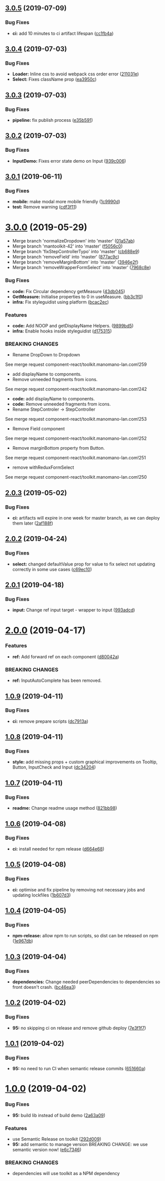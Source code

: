 ## [3.0.5](https://git.manomano.tech/component-react/toolkit.manomano-lan.com/compare/v3.0.4...v3.0.5) (2019-07-09)


### Bug Fixes

* **ci:** add 10 minutes to ci artifact lifespan ([cc1fb4a](https://git.manomano.tech/component-react/toolkit.manomano-lan.com/commit/cc1fb4a))

## [3.0.4](https://git.manomano.tech/component-react/toolkit.manomano-lan.com/compare/v3.0.3...v3.0.4) (2019-07-03)


### Bug Fixes

* **Loader:** Inline css to avoid webpack css order error ([211031e](https://git.manomano.tech/component-react/toolkit.manomano-lan.com/commit/211031e))
* **Select:** Fixes className prop ([ea3950c](https://git.manomano.tech/component-react/toolkit.manomano-lan.com/commit/ea3950c))

## [3.0.3](https://git.manomano.tech/component-react/toolkit.manomano-lan.com/compare/v3.0.2...v3.0.3) (2019-07-03)


### Bug Fixes

* **pipeline:** fix publish process ([e35b591](https://git.manomano.tech/component-react/toolkit.manomano-lan.com/commit/e35b591))

## [3.0.2](https://git.manomano.tech/component-react/toolkit.manomano-lan.com/compare/v3.0.1...v3.0.2) (2019-07-03)


### Bug Fixes

* **InputDemo:** Fixes error state demo on Input ([939c006](https://git.manomano.tech/component-react/toolkit.manomano-lan.com/commit/939c006))

## [3.0.1](https://git.manomano.tech/component-react/toolkit.manomano-lan.com/compare/v3.0.0...v3.0.1) (2019-06-11)


### Bug Fixes

* **mobile:** make modal more mobile friendly ([1c9990d](https://git.manomano.tech/component-react/toolkit.manomano-lan.com/commit/1c9990d))
* **test:** Remove warning ([cdf3f11](https://git.manomano.tech/component-react/toolkit.manomano-lan.com/commit/cdf3f11))

# [3.0.0](https://git.manomano.tech/component-react/toolkit.manomano-lan.com/compare/v2.0.3...v3.0.0) (2019-05-29)


* Merge branch 'normalizeDropdown' into 'master' ([01a57ab](https://git.manomano.tech/component-react/toolkit.manomano-lan.com/commit/01a57ab))
* Merge branch 'mantoolkit-42' into 'master' ([f5056c0](https://git.manomano.tech/component-react/toolkit.manomano-lan.com/commit/f5056c0))
* Merge branch 'fixStepControllerTypo' into 'master' ([cb688e9](https://git.manomano.tech/component-react/toolkit.manomano-lan.com/commit/cb688e9))
* Merge branch 'removeField' into 'master' ([877ac9c](https://git.manomano.tech/component-react/toolkit.manomano-lan.com/commit/877ac9c))
* Merge branch 'removeMarginBottom' into 'master' ([3946e2f](https://git.manomano.tech/component-react/toolkit.manomano-lan.com/commit/3946e2f))
* Merge branch 'removeWrapperFormSelect' into 'master' ([7968c8e](https://git.manomano.tech/component-react/toolkit.manomano-lan.com/commit/7968c8e))


### Bug Fixes

* **code:** Fix Circular dependency getMeasure ([43db045](https://git.manomano.tech/component-react/toolkit.manomano-lan.com/commit/43db045))
* **GetMeasure:** Initialise properties to 0 in useMeasure. ([bb3c1f0](https://git.manomano.tech/component-react/toolkit.manomano-lan.com/commit/bb3c1f0))
* **infra:** Fix styleguidist using platform ([bcac2ec](https://git.manomano.tech/component-react/toolkit.manomano-lan.com/commit/bcac2ec))


### Features

* **code:** Add NOOP and getDisplayName Helpers. ([9899bd5](https://git.manomano.tech/component-react/toolkit.manomano-lan.com/commit/9899bd5))
* **infra:** Enable hooks inside styleguidist ([d175315](https://git.manomano.tech/component-react/toolkit.manomano-lan.com/commit/d175315))


### BREAKING CHANGES

* Rename DropDown to Dropdown

See merge request component-react/toolkit.manomano-lan.com!259
* add displayName to components.
* Remove unneeded fragments from icons. 

See merge request component-react/toolkit.manomano-lan.com!242
* **code:** add displayName to components.
* **code:** Remove unneeded fragments from icons.
* Rename StepControler -> StepController

See merge request component-react/toolkit.manomano-lan.com!253
* Remove Field component

See merge request component-react/toolkit.manomano-lan.com!252
* Remove marginBottom property from Button.

See merge request component-react/toolkit.manomano-lan.com!251
* remove withReduxFormSelect

See merge request component-react/toolkit.manomano-lan.com!250

## [2.0.3](https://git.manomano.tech/component-react/toolkit.manomano-lan.com/compare/v2.0.2...v2.0.3) (2019-05-02)


### Bug Fixes

* **ci:** artifacts will expire in one week for master branch, as we can deploy them later ([2af188f](https://git.manomano.tech/component-react/toolkit.manomano-lan.com/commit/2af188f))

## [2.0.2](https://git.manomano.tech/component-react/toolkit.manomano-lan.com/compare/v2.0.1...v2.0.2) (2019-04-24)


### Bug Fixes

* **select:** changed defaultValue prop for value to fix select not updating correctly in some use cases ([c69ec10](https://git.manomano.tech/component-react/toolkit.manomano-lan.com/commit/c69ec10))

## [2.0.1](https://git.manomano.tech/component-react/toolkit.manomano-lan.com/compare/v2.0.0...v2.0.1) (2019-04-18)


### Bug Fixes

* **input:** Change ref input target - wrapper to input ([993adcd](https://git.manomano.tech/component-react/toolkit.manomano-lan.com/commit/993adcd))

# [2.0.0](https://git.manomano.tech/component-react/toolkit.manomano-lan.com/compare/v1.0.9...v2.0.0) (2019-04-17)


### Features

* **ref:** Add forward ref on each component ([d80042a](https://git.manomano.tech/component-react/toolkit.manomano-lan.com/commit/d80042a))


### BREAKING CHANGES

* **ref:** InputAutoComplete has been removed.

## [1.0.9](https://git.manomano.tech/component-react/toolkit.manomano-lan.com/compare/v1.0.8...v1.0.9) (2019-04-11)


### Bug Fixes

* **ci:** remove prepare scripts ([dc7913a](https://git.manomano.tech/component-react/toolkit.manomano-lan.com/commit/dc7913a))

## [1.0.8](https://git.manomano.tech/component-react/toolkit.manomano-lan.com/compare/v1.0.7...v1.0.8) (2019-04-11)


### Bug Fixes

* **style:** add missing props + custom graphical improvements on Tooltip, Button, InputCheck and Input ([dc34204](https://git.manomano.tech/component-react/toolkit.manomano-lan.com/commit/dc34204))

## [1.0.7](https://git.manomano.tech/component-react/toolkit.manomano-lan.com/compare/v1.0.6...v1.0.7) (2019-04-11)


### Bug Fixes

* **readme:** Change readme usage method ([821bb98](https://git.manomano.tech/component-react/toolkit.manomano-lan.com/commit/821bb98))

## [1.0.6](https://git.manomano.tech/component-react/toolkit.manomano-lan.com/compare/v1.0.5...v1.0.6) (2019-04-08)


### Bug Fixes

* **ci:** install needed for npm release ([d664e68](https://git.manomano.tech/component-react/toolkit.manomano-lan.com/commit/d664e68))

## [1.0.5](https://git.manomano.tech/component-react/toolkit.manomano-lan.com/compare/v1.0.4...v1.0.5) (2019-04-08)


### Bug Fixes

* **ci:** optimise and fix pipeline by removing not necessary jobs and updating lockfiles ([1b607d3](https://git.manomano.tech/component-react/toolkit.manomano-lan.com/commit/1b607d3))

## [1.0.4](https://git.manomano.tech/component-react/toolkit.manomano-lan.com/compare/v1.0.3...v1.0.4) (2019-04-05)


### Bug Fixes

* **npm-release:** allow npm to run scripts, so dist can be released on npm ([1e967db](https://git.manomano.tech/component-react/toolkit.manomano-lan.com/commit/1e967db))

## [1.0.3](https://git.manomano.tech/component-react/toolkit.manomano-lan.com/compare/v1.0.2...v1.0.3) (2019-04-04)


### Bug Fixes

* **dependencies:** Change needed peerDependencies to dependencies so front doesn't crash. ([bc46ea3](https://git.manomano.tech/component-react/toolkit.manomano-lan.com/commit/bc46ea3))

## [1.0.2](https://git.manomano.tech/component-react/toolkit.manomano-lan.com/compare/v1.0.1...v1.0.2) (2019-04-02)


### Bug Fixes

* **95:** no skipping ci on release and remove github deploy ([7e3f1f7](https://git.manomano.tech/component-react/toolkit.manomano-lan.com/commit/7e3f1f7))

## [1.0.1](https://git.manomano.tech/component-react/toolkit.manomano-lan.com/compare/v1.0.0...v1.0.1) (2019-04-02)


### Bug Fixes

* **95:** no need to run CI when semantic release commits ([651660a](https://git.manomano.tech/component-react/toolkit.manomano-lan.com/commit/651660a))

# [1.0.0](https://git.manomano.tech/component-react/toolkit.manomano-lan.com/compare/v0.4.0...v1.0.0) (2019-04-02)


### Bug Fixes

* **95:** build lib instead of build demo ([2a63a09](https://git.manomano.tech/component-react/toolkit.manomano-lan.com/commit/2a63a09))


### Features

* use Semantic Release on toolkit ([292d009](https://git.manomano.tech/component-react/toolkit.manomano-lan.com/commit/292d009))
* **95:** add semantic to manage version BREAKING CHANGE: we use semantic version now! ([e6c7346](https://git.manomano.tech/component-react/toolkit.manomano-lan.com/commit/e6c7346))


### BREAKING CHANGES

* dependencies will use toolkit as a NPM dependency

